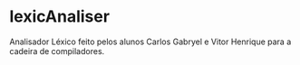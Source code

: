 # lexicAnaliser
Analisador Léxico feito pelos alunos Carlos Gabryel e Vitor Henrique para a cadeira de compiladores.

